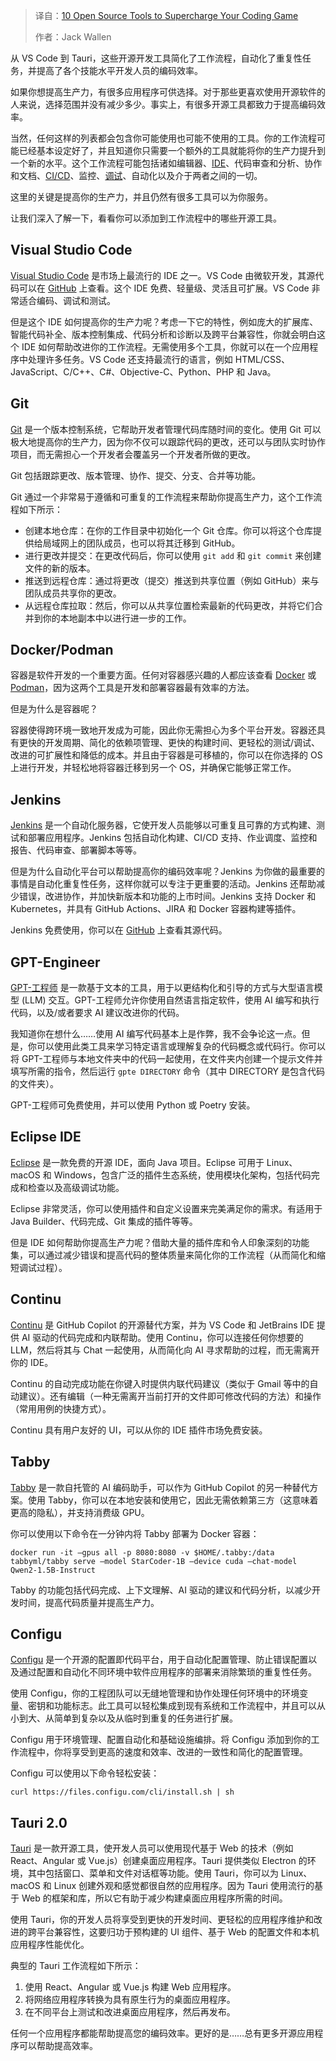 
<!--
title: 10款开源工具助你提升编码技能
cover: https://cdn.thenewstack.io/media/2025/02/599ac749-alexander-mils-qxp2nsc6ilm-unsplash-1-1.jpg
-->

> 译自：[10 Open Source Tools to Supercharge Your Coding Game](https://thenewstack.io/10-open-source-tools-to-supercharge-your-coding-game/)
> 
> 作者：Jack Wallen

从 VS Code 到 Tauri，这些开源开发工具简化了工作流程，自动化了重复性任务，并提高了各个技能水平开发人员的编码效率。

如果你想提高生产力，有很多应用程序可供选择。对于那些更喜欢使用开源软件的人来说，选择范围并没有减少多少。事实上，有很多开源工具都致力于提高编码效率。

当然，任何这样的列表都会包含你可能使用也可能不使用的工具。你的工作流程可能已经基本设定好了，并且知道你只需要一个额外的工具就能将你的生产力提升到一个新的水平。这个工作流程可能包括诸如编辑器、[IDE](https://thenewstack.io/best-open-source-ides/)、代码审查和分析、协作和文档、[CI/CD](https://thenewstack.io/ci-cd/)、监控、[调试](https://thenewstack.io/how-generative-ai-is-revolutionizing-debugging/)、自动化以及介于两者之间的一切。

这里的关键是提高你的生产力，并且仍然有很多工具可以为你服务。

让我们深入了解一下，看看你可以添加到工作流程中的哪些开源工具。

## Visual Studio Code

[Visual Studio Code](https://code.visualstudio.com/) 是市场上最流行的 IDE 之一。VS Code 由微软开发，其源代码可以在 [GitHub](https://github.com/microsoft/vscode) 上查看。这个 IDE 免费、轻量级、灵活且可扩展。VS Code 非常适合编码、调试和测试。

但是这个 IDE 如何提高你的生产力呢？考虑一下它的特性，例如庞大的扩展库、智能代码补全、版本控制集成、代码分析和诊断以及跨平台兼容性，你就会明白这个 IDE 如何帮助改进你的工作流程。无需使用多个工具，你就可以在一个应用程序中处理许多任务。VS Code 还支持最流行的语言，例如 HTML/CSS、JavaScript、C/C++、C#、Objective-C、Python、PHP 和 Java。

## Git

[Git](https://git-scm.com/) 是一个版本控制系统，它帮助开发者管理代码库随时间的变化。使用 Git 可以极大地提高你的生产力，因为你不仅可以跟踪代码的更改，还可以与团队实时协作项目，而无需担心一个开发者会覆盖另一个开发者所做的更改。

Git 包括跟踪更改、版本管理、协作、提交、分支、合并等功能。

Git 通过一个非常易于遵循和可重复的工作流程来帮助你提高生产力，这个工作流程如下所示：

- 创建本地仓库：在你的工作目录中初始化一个 Git 仓库。你可以将这个仓库提供给局域网上的团队成员，也可以将其迁移到 GitHub。
- 进行更改并提交：在更改代码后，你可以使用 `git add` 和 `git commit` 来创建文件的新的版本。
- 推送到远程仓库：通过将更改（提交）推送到共享位置（例如 GitHub）来与团队成员共享你的更改。
- 从远程仓库拉取：然后，你可以从共享位置检索最新的代码更改，并将它们合并到你的本地副本中以进行进一步的工作。

## Docker/Podman

容器是软件开发的一个重要方面。任何对容器感兴趣的人都应该查看 [Docker](https://www.docker.com/) 或 [Podman](https://podman.io/)，因为这两个工具是开发和部署容器最有效率的方法。

但是为什么是容器呢？

容器使得跨环境一致地开发成为可能，因此你无需担心为多个平台开发。容器还具有更快的开发周期、简化的依赖项管理、更快的构建时间、更轻松的测试/调试、改进的可扩展性和降低的成本。并且由于容器是可移植的，你可以在你选择的 OS 上进行开发，并轻松地将容器迁移到另一个 OS，并确保它能够正常工作。

## Jenkins

[Jenkins](https://www.jenkins.io/) 是一个自动化服务器，它使开发人员能够以可重复且可靠的方式构建、测试和部署应用程序。Jenkins 包括自动化构建、CI/CD 支持、作业调度、监控和报告、代码审查、部署脚本等等。

但是为什么自动化平台可以帮助提高你的编码效率呢？Jenkins 为你做的最重要的事情是自动化重复性任务，这样你就可以专注于更重要的活动。Jenkins 还帮助减少错误，改进协作，并加快新版本和功能的上市时间。Jenkins 支持 Docker 和 Kubernetes，并具有 GitHub Actions、JIRA 和 Docker 容器构建等插件。

Jenkins 免费使用，你可以在 [GitHub](https://github.com/jenkinsci/jenkins) 上查看其源代码。

## GPT-Engineer

[GPT-工程师](https://github.com/AntonOsika/gpt-engineer) 是一款基于文本的工具，用于以更结构化和引导的方式与大型语言模型 (LLM) 交互。GPT-工程师允许你使用自然语言指定软件，使用 AI 编写和执行代码，以及/或者要求 AI 建议改进你的代码。

我知道你在想什么……使用 AI 编写代码基本上是作弊，我不会争论这一点。但是，你可以使用此类工具来学习特定语言或理解复杂的代码概念或代码行。你可以将 GPT-工程师与本地文件夹中的代码一起使用，在文件夹内创建一个提示文件并填写所需的指令，然后运行 `gpte DIRECTORY` 命令（其中 DIRECTORY 是包含代码的文件夹）。

GPT-工程师可免费使用，并可以使用 Python 或 Poetry 安装。

## Eclipse IDE

[Eclipse](https://eclipseide.org/) 是一款免费的开源 IDE，面向 Java 项目。Eclipse 可用于 Linux、macOS 和 Windows，包含广泛的插件生态系统，使用模块化架构，包括代码完成和检查以及高级调试功能。

Eclipse 非常灵活，你可以使用插件和自定义设置来完美满足你的需求。有适用于 Java Builder、代码完成、Git 集成的插件等等。

但是 IDE 如何帮助你提高生产力呢？借助大量的插件库和令人印象深刻的功能集，可以通过减少错误和提高代码的整体质量来简化你的工作流程（从而简化和缩短调试过程）。

## Continu

[Continu](https://www.continue.dev/) 是 GitHub Copilot 的开源替代方案，并为 VS Code 和 JetBrains IDE 提供 AI 驱动的代码完成和内联帮助。使用 Continu，你可以连接任何你想要的 LLM，然后将其与 Chat 一起使用，从而简化向 AI 寻求帮助的过程，而无需离开你的 IDE。

Continu 的自动完成功能在你键入时提供内联代码建议（类似于 Gmail 等中的自动建议）。还有编辑（一种无需离开当前打开的文件即可修改代码的方法）和操作（常用用例的快捷方式）。

Continu 具有用户友好的 UI，可以从你的 IDE 插件市场免费安装。

## Tabby

[Tabby](https://github.com/TabbyML/tabby) 是一款自托管的 AI 编码助手，可以作为 GitHub Copilot 的另一种替代方案。使用 Tabby，你可以在本地安装和使用它，因此无需依赖第三方（这意味着更高的隐私），并支持消费级 GPU。

你可以使用以下命令在一分钟内将 Tabby 部署为 Docker 容器：

`docker run -it –gpus all -p 8080:8080 -v $HOME/.tabby:/data tabbyml/tabby serve –model StarCoder-1B –device cuda –chat-model Qwen2-1.5B-Instruct`

Tabby 的功能包括代码完成、上下文理解、AI 驱动的建议和代码分析，以减少开发时间，提高代码质量并提高生产力。

## Configu

[Configu](https://configu.com/) 是一个开源的配置即代码平台，用于自动化配置管理、防止错误配置以及通过配置和自动化不同环境中软件应用程序的部署来消除繁琐的重复性任务。

使用 Configu，你的工程团队可以无缝地管理和协作处理任何环境中的环境变量、密钥和功能标志。此工具可以轻松集成到现有系统和工作流程中，并且可以从小到大、从简单到复杂以及从临时到重复的任务进行扩展。

Configu 用于环境管理、配置自动化和基础设施编排。将 Configu 添加到你的工作流程中，你将享受到更高的速度和效率、改进的一致性和简化的配置管理。

Configu 可以使用以下命令轻松安装：

`curl https://files.configu.com/cli/install.sh | sh`

## Tauri 2.0

[Tauri](https://tauri.app/) 是一款开源工具，使开发人员可以使用现代基于 Web 的技术（例如 React、Angular 或 Vue.js）创建桌面应用程序。Tauri 提供类似 Electron 的环境，其中包括窗口、菜单和文件对话框等功能。使用 Tauri，你可以为 Linux、macOS 和 Linux 创建外观和感觉都很自然的应用程序。因为 Tauri 使用流行的基于 Web 的框架和库，所以它有助于减少构建桌面应用程序所需的时间。

使用 Tauri，你的开发人员将享受到更快的开发时间、更轻松的应用程序维护和改进的跨平台兼容性，这要归功于预构建的 UI 组件、基于 Web 的配置文件和本机应用程序性能优化。

典型的 Tauri 工作流程如下所示：

1. 使用 React、Angular 或 Vue.js 构建 Web 应用程序。
2. 将网络应用程序转换为具有原生行为的桌面应用程序。
3. 在不同平台上测试和改进桌面应用程序，然后再发布。

任何一个应用程序都能帮助提高您的编码效率。更好的是……总有更多开源应用程序可以帮助提高效率。
